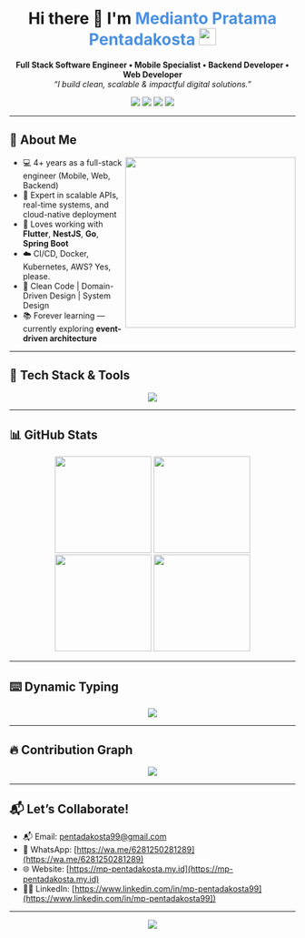 <h1 align="center">
  Hi there 👋 I'm <span style="color:#4A90E2">Medianto Pratama Pentadakosta</span>
  <img src="https://media.giphy.com/media/hvRJCLFzcasrR4ia7z/giphy.gif" width="30px"/>
</h1>

<p align="center">
  <strong>Full Stack Software Engineer • Mobile Specialist • Backend Developer • Web Developer</strong><br/>
  <em>“I build clean, scalable & impactful digital solutions.”</em>
</p>

<p align="center">
    <a href="mailto:pentadakosta99@gmail.com"><img src="https://img.shields.io/badge/email-pentadakosta99@gmail.com-red?style=for-the-badge&logo=gmail"></a>
    <a href="https://wa.me/6281250281289" target="_blank"><img src="https://img.shields.io/badge/WhatsApp-25D366?style=for-the-badge&logo=whatsapp&logoColor=white" /></a>
    <a href="https://www.linkedin.com/in/mp-pentadakosta99"><img src="https://img.shields.io/badge/linkedin-Connect-blue?style=for-the-badge&logo=linkedin"></a>
    <a href="https://mp-pentadakosta.my.id"><img src="https://img.shields.io/badge/portfolio-Visit-black?style=for-the-badge&logo=vercel"></a>

</p>

---

## 🧠 About Me

<img align="right" src="https://media.giphy.com/media/qgQUggAC3Pfv687qPC/giphy.gif" width="300" />

- 💻 4+ years as a full-stack engineer (Mobile, Web, Backend)
- 🚀 Expert in scalable APIs, real-time systems, and cloud-native deployment
- 🧰 Loves working with **Flutter**, **NestJS**, **Go**, **Spring Boot**
- ☁️ CI/CD, Docker, Kubernetes, AWS? Yes, please.
- 🎯 Clean Code | Domain-Driven Design | System Design
- 📚 Forever learning — currently exploring **event-driven architecture**

---

## 🔧 Tech Stack & Tools

<p align="center">
  <img src="https://skillicons.dev/icons?i=flutter,react,nestjs,express,go,java,spring,nextjs,nodejs,ts,dotnet,python,laravel,vue,docker,kubernetes,aws,gcp,digitalocean,vercel,postgres,mysql,mongodb,redis,firebase,graphql,html,css,git,github" />
</p>

---

## 📊 GitHub Stats

<p align="center">
  <img src="https://github-readme-stats.vercel.app/api?username=mp-pentadakosta&show_icons=true&theme=radical&hide_border=true" height="170"/>
  <img src="https://github-readme-stats.vercel.app/api/top-langs/?username=mp-pentadakosta&layout=compact&theme=radical&hide_border=true" height="170"/>
    <img src="https://github-readme-streak-stats.herokuapp.com/?user=mp-pentadakosta&theme=radical&hide_border=true" height="170"/>
    <img src="https://github-profile-summary-cards.vercel.app/api/cards/profile-details?username=mp-pentadakosta&theme=radical&hide_border=true" height="170"/>
</p>

---

## ⌨️ Dynamic Typing

<p align="center">
  <img src="https://readme-typing-svg.demolab.com?font=Fira+Code&pause=1000&center=true&vCenter=true&width=435&lines=Backend+Engineer;Mobile+App+Developer;Clean+Architecture+Advocate;Event-driven+System+Builder;Cloud-native+Thinker;Flutter+%2B+NestJS+Lover" />
</p>

---

## 🔥 Contribution Graph

<p align="center">
  <img src="https://github-readme-activity-graph.vercel.app/graph?username=mp-pentadakosta&theme=react-dark&hide_border=true" />
</p>

---


## 📬 Let’s Collaborate!

- 📬 Email: [pentadakosta99@gmail.com](mailto:pentadakosta99@gmail.com)
- 💬 WhatsApp: [https://wa.me/6281250281289](https://wa.me/6281250281289)
- 🌐 Website: [https://mp-pentadakosta.my.id](https://mp-pentadakosta.my.id)
- 🧑‍💼 LinkedIn: [https://www.linkedin.com/in/mp-pentadakosta99](https://www.linkedin.com/in/mp-pentadakosta99])

---

<p align="center">
  <img src="https://quotes-github-readme.vercel.app/api?type=horizontal&theme=tokyonight" />
</p>
